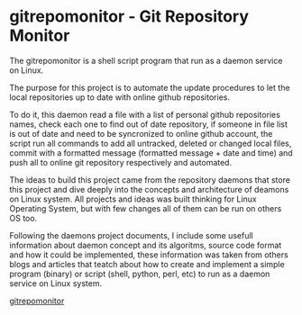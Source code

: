 # gitrepomonitor - Git Repository Monitor

The gitrepomonitor is a shell script program that run as a daemon service on Linux.

The purpose for this project is to automate the update procedures to let the local repositories up to date with online github repositories.

To do it, this daemon read a file with a list of personal github repositories names, check each one to find out of date repository, if someone in file list is out of date and need to be syncronized to online github account, the script run all commands to add all untracked, deleted or changed local files, commit with a formatted message (formatted message + date and time) and push all to online git repository respectively and automated.

The ideas to build this project came from the repository daemons that store this project and dive deeply into the concepts and architecture of deamons on Linux system. All projects and ideas was built thinking for Linux Operating System, but with few changes all of them can be run on others OS too.

Following the daemons project documents, I include some usefull information about daemon concept and its algoritms, source code format and how it could be implemented, these information was taken from others blogs and articles that teatch about how to create and implement a simple program (binary) or script (shell, python, perl, etc) to run as a daemon service on Linux system.

[gitrepomonitor](https://github.com/LeandroHuff/gitrepomonitor)
